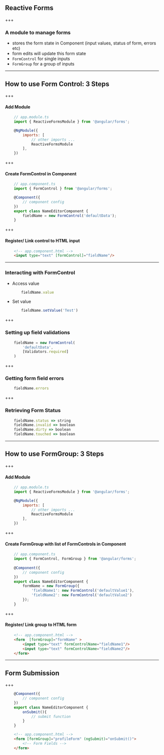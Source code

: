 ## Reactive Forms

+++

### A module to manage forms
- stores the form state in Component (input values, status of form, errors etc)
- form edits will update this form state
- `FormControl` for single inputs
- `FormGroup` for a group of inputs

---

## How to use Form Control: 3 Steps

+++

#### Add Module
```js
    // app.module.ts
    import { ReactiveFormsModule } from '@angular/forms';

    @NgModule({
        imports: [
            // other imports ...
            ReactiveFormsModule
        ],
    })
```

+++

#### Create FormControl in Component
```js
    // app.component.ts
    import { FormControl } from '@angular/forms';

    @Component({
        // component config
    })
    export class NameEditorComponent {
        fieldName = new FormControl('defaultData');
    }
```

+++

#### Register/ Link control to HTML input
```html
    <!-- app.component.html -->
    <input type="text" [formControl]="fieldName"/>
```

---

### Interacting with FormControl
- Access value
    ```js
        fieldName.value
    ```
- Set value
    ```js
        fieldName.setValue('Test')
    ```

+++

### Setting up field validations
```js
    fieldName = new FormControl(
        'defaultData', 
        [Validators.required]
    )
```

+++

### Getting form field errors
```js
    fieldName.errors
```

+++ 

### Retrieving Form Status
```js
    fieldName.status => string
    fieldName.invalid => boolean
    fieldName.dirty => boolean
    fieldName.touched => boolean
```

---

## How to use FormGroup: 3 Steps


+++

#### Add Module
```js
    // app.module.ts
    import { ReactiveFormsModule } from '@angular/forms';

    @NgModule({
        imports: [
            // other imports ...
            ReactiveFormsModule
        ],
    })
```

+++

#### Create FormGroup with list of FormControls in Component
```js
    // app.component.ts
    import { FormControl, FormGroup } from '@angular/forms';
    
    @Component({
        // component config
    })
    export class NameEditorComponent {
        formName = new FormGroup({
            'fieldName1': new FormControl('defaultValue1'),
            'fieldName2': new FormControl('defaultValue2')
        });
    }
```

+++

#### Register/ Link group to HTML form
```html
    <!-- app.component.html -->
    <form  [formGroup]="formName" >
        <input type="text" formControlName="fieldName1"/>
        <input type="text" formControlName="fieldName2"/>
    </form>
```

---

## Form Submission

+++
```js
    @Component({
        // component config
    })
    export class NameEditorComponent {
        onSubmit(){
            // submit function
        }
    }
```


```html
    <!-- app.component.html -->
    <form [formGroup]="profileForm" (ngSubmit)="onSubmit()">
        <!-- Form Fields -->
    </form>
```